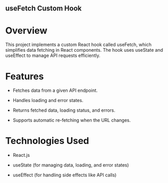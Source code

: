 ## useFetch Custom Hook

# Overview

This project implements a custom React hook called useFetch, which simplifies data fetching in React components. The hook uses useState and useEffect to manage API requests efficiently.

# Features

- Fetches data from a given API endpoint.

- Handles loading and error states.

- Returns fetched data, loading status, and errors.

- Supports automatic re-fetching when the URL changes.

# Technologies Used

- React.js

- useState (for managing data, loading, and error states)

- useEffect (for handling side effects like API calls)
